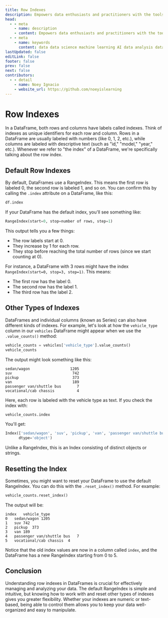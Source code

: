 ```yaml
---
title: Row Indexes
description: Empowers data enthusiasts and practitioners with the tools and knowledge to unlock the potential of data.
head:
  - - meta
    - name: description
    - content: Empowers data enthusiasts and practitioners with the tools and knowledge to unlock the potential of data.
  - - meta
    - name: keywords
      content: data data science machine learning AI data analysis data-driven data enthusiasts data practitioners
lastUpdated: false
editLink: false
footer: false
prev: false
next: false
contributors:
  - - detail
    - name: Noey Ignacio
    - website_url: https://github.com/noeyislearning
---
```


# Row Indexes

In a DataFrame, both rows and columns have labels called indexes. Think of indexes as unique identifiers for each row and column. Rows in a DataFrame are usually labeled with numbers (like 0, 1, 2, etc.), while columns are labeled with descriptive text (such as "id," "model," "year," etc.). Whenever we refer to "the index" of a DataFrame, we're specifically talking about the row index.

## Default Row Indexes

By default, DataFrames use a RangeIndex. This means the first row is labeled 0, the second row is labeled 1, and so on. You can confirm this by calling the `.index` attribute on a DataFrame, like this:

```python
df.index
```

If your DataFrame has the default index, you'll see something like:

```python
RangeIndex(start=0, stop=number of rows, step=1)
```

This output tells you a few things:

- The row labels start at 0.
- They increase by 1 for each row.
- They stop before reaching the total number of rows (since we start counting at 0).

For instance, a DataFrame with 3 rows might have the index `RangeIndex(start=0, stop=3, step=1)`. This means:

- The first row has the label 0.
- The second row has the label 1.
- The third row has the label 2.

## Other Types of Indexes

DataFrames and individual columns (known as Series) can also have different kinds of indexes. For example, let's look at how the `vehicle_type` column in our `vehicles` DataFrame might appear when we use the `.value_counts()` method:

```python
vehicle_counts = vehicles['vehicle_type'].value_counts()
vehicle_counts
```

The output might look something like this:

```plaintext
sedan/wagon                  1205
suv                           742
pickup                        373
van                           189
passenger van/shuttle bus       7
vocational/cab chassis          4
```

Here, each row is labeled with the vehicle type as text. If you check the index with:

```python
vehicle_counts.index
```

You'll get:

```python
Index(['sedan/wagon', 'suv', 'pickup', 'van', 'passenger van/shuttle bus', 'vocational/cab chassis'],
      dtype='object')
```

Unlike a RangeIndex, this is an Index consisting of distinct objects or strings.

## Resetting the Index

Sometimes, you might want to reset your DataFrame to use the default RangeIndex. You can do this with the `.reset_index()` method. For example:

```python
vehicle_counts.reset_index()
```

The output will be:

```plaintext
index	vehicle_type
0	sedan/wagon	1205
1	suv	742
2	pickup	373
3	van	189
4	passenger van/shuttle bus	7
5	vocational/cab chassis	4
```

Notice that the old index values are now in a column called `index`, and the DataFrame has a new RangeIndex starting from 0 to 5.

## Conclusion

Understanding row indexes in DataFrames is crucial for effectively managing and analyzing your data. The default RangeIndex is simple and intuitive, but knowing how to work with and reset other types of indexes gives you greater flexibility. Whether your indexes are numeric or text-based, being able to control them allows you to keep your data well-organized and easy to manipulate.
